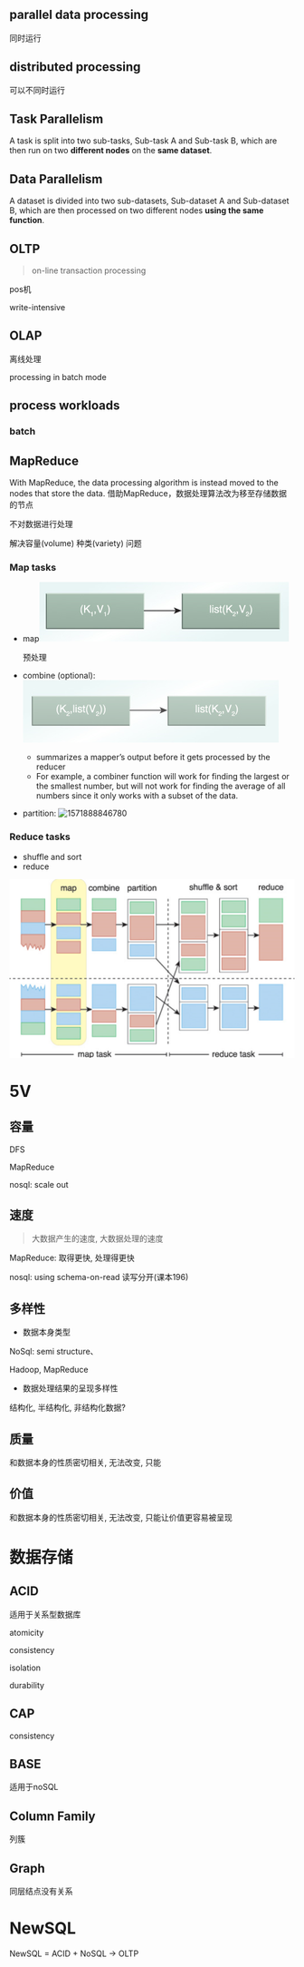 ## parallel data processing

同时运行

## distributed processing

可以不同时运行

## Task Parallelism

A task is split into two sub-tasks, Sub-task A and Sub-task B, which are then run on two **different nodes** on the **same dataset**.

## Data Parallelism

A dataset is divided into two sub-datasets, Sub-dataset A and Sub-dataset B, which are then processed on two different nodes **using the same function**.

## OLTP

> on-line transaction processing

pos机

write-intensive

## OLAP

离线处理

processing in batch mode

## process workloads

### batch

## MapReduce

With MapReduce, the data processing algorithm is instead moved to the nodes that store the data. 借助MapReduce，数据处理算法改为移至存储数据的节点

不对数据进行处理

解决容量(volume) 种类(variety) 问题

### Map tasks

- map![1571888806924](big_data_fundamentals.assets\1571888806924.png)

  预处理

- combine (optional): ![1571888827314](big_data_fundamentals.assets\1571888827314.png)
  - summarizes a mapper’s output before it gets processed by the reducer
  - For example, a combiner function will work for finding the largest or the smallest number, but will not work for finding the average of all numbers since it only works with a subset of the data. 
  
- partition: ![1571888846780](D:\Note\BD\big_data_fundamentals.assets\1571888846780.png)

### Reduce tasks

- shuffle and sort
- reduce

![1571838120855](big_data_fundamentals.assets\1571838120855.png)

# 5V

## 容量

DFS

MapReduce

nosql: scale out 

## 速度

> 大数据产生的速度, 大数据处理的速度

MapReduce: 取得更快, 处理得更快

nosql: using schema-on-read 读写分开(课本196)

## 多样性

- 数据本身类型

NoSql: semi structure、

Hadoop, MapReduce

- 数据处理结果的呈现多样性

结构化, 半结构化, 非结构化数据?

## 质量

和数据本身的性质密切相关, 无法改变, 只能

## 价值

和数据本身的性质密切相关, 无法改变, 只能让价值更容易被呈现

# 数据存储

## ACID

适用于关系型数据库

atomicity

consistency

isolation

durability



## CAP

consistency

## BASE

适用于noSQL



## Column Family 

列簇

## Graph

同层结点没有关系

# NewSQL

NewSQL = ACID + NoSQL -> OLTP